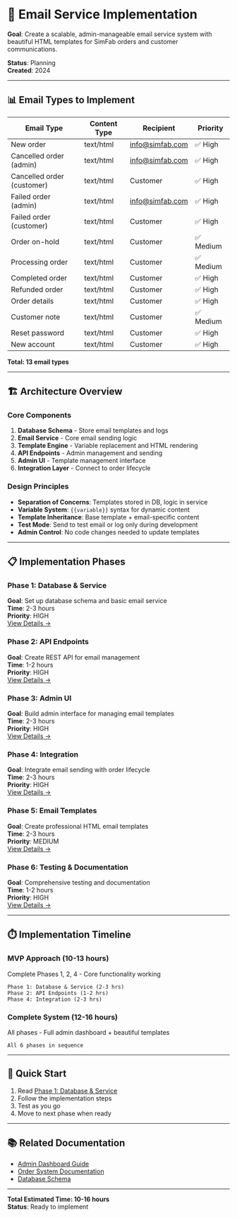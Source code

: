 # 📧 Email Service Implementation

**Goal**: Create a scalable, admin-manageable email service system with beautiful HTML templates for SimFab orders and customer communications.

**Status**: Planning  
**Created**: 2024

---

## 📊 Email Types to Implement

| Email Type | Content Type | Recipient | Priority |
|------------|-------------|-----------|----------|
| New order | text/html | info@simfab.com | ✅ High |
| Cancelled order (admin) | text/html | info@simfab.com | ✅ High |
| Cancelled order (customer) | text/html | Customer | ✅ High |
| Failed order (admin) | text/html | info@simfab.com | ✅ High |
| Failed order (customer) | text/html | Customer | ✅ High |
| Order on-hold | text/html | Customer | ✅ Medium |
| Processing order | text/html | Customer | ✅ Medium |
| Completed order | text/html | Customer | ✅ High |
| Refunded order | text/html | Customer | ✅ High |
| Order details | text/html | Customer | ✅ High |
| Customer note | text/html | Customer | ✅ Medium |
| Reset password | text/html | Customer | ✅ High |
| New account | text/html | Customer | ✅ High |

**Total: 13 email types**

---

## 🏗️ Architecture Overview

### Core Components

1. **Database Schema** - Store email templates and logs
2. **Email Service** - Core email sending logic
3. **Template Engine** - Variable replacement and HTML rendering
4. **API Endpoints** - Admin management and sending
5. **Admin UI** - Template management interface
6. **Integration Layer** - Connect to order lifecycle

### Design Principles

- **Separation of Concerns**: Templates stored in DB, logic in service
- **Variable System**: `{{variable}}` syntax for dynamic content
- **Template Inheritance**: Base template + email-specific content
- **Test Mode**: Send to test email or log only during development
- **Admin Control**: No code changes needed to update templates

---

## 📋 Implementation Phases

### Phase 1: Database & Service
**Goal**: Set up database schema and basic email service  
**Time**: 2-3 hours  
**Priority**: HIGH  
[View Details →](./PHASE_1_DATABASE_SERVICE.md)

### Phase 2: API Endpoints
**Goal**: Create REST API for email management  
**Time**: 1-2 hours  
**Priority**: HIGH  
[View Details →](./PHASE_2_API_ENDPOINTS.md)

### Phase 3: Admin UI
**Goal**: Build admin interface for managing email templates  
**Time**: 2-3 hours  
**Priority**: HIGH  
[View Details →](./PHASE_3_ADMIN_UI.md)

### Phase 4: Integration
**Goal**: Integrate email sending with order lifecycle  
**Time**: 2-3 hours  
**Priority**: HIGH  
[View Details →](./PHASE_4_INTEGRATION.md)

### Phase 5: Email Templates
**Goal**: Create professional HTML email templates  
**Time**: 2-3 hours  
**Priority**: MEDIUM  
[View Details →](./PHASE_5_EMAIL_TEMPLATES.md)

### Phase 6: Testing & Documentation
**Goal**: Comprehensive testing and documentation  
**Time**: 1-2 hours  
**Priority**: HIGH  
[View Details →](./PHASE_6_TESTING_DOCUMENTATION.md)

---

## ⏱️ Implementation Timeline

### MVP Approach (10-13 hours)
Complete Phases 1, 2, 4 - Core functionality working
```
Phase 1: Database & Service (2-3 hrs)
Phase 2: API Endpoints (1-2 hrs)  
Phase 4: Integration (2-3 hrs)
```

### Complete System (12-16 hours)
All phases - Full admin dashboard + beautiful templates
```
All 6 phases in sequence
```

---

## 🎯 Quick Start

1. Read [Phase 1: Database & Service](./PHASE_1_DATABASE_SERVICE.md)
2. Follow the implementation steps
3. Test as you go
4. Move to next phase when ready

---

## 📚 Related Documentation

- [Admin Dashboard Guide](../admin-dashboard/ADMIN_DASHBOARD_GUIDE.md)
- [Order System Documentation](../backend/)
- [Database Schema](../server/src/migrations/README.md)

---

**Total Estimated Time: 10-16 hours**  
**Status**: Ready to implement


